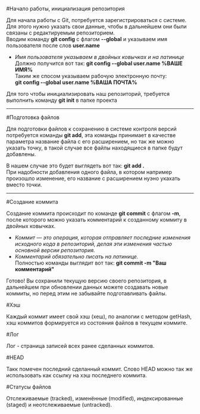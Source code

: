 #Начало работы, инициализация репозитория

Для начала работы с Git, потребуется зарегистрироваться с системе. Для этого нужно указать свои данные, чтобы в дальнейшем они были связаны с редактируемым репозиторием.  
Вводим команду **git config** с флагом **--global** и указываем имя пользователя после слов **user.name**  
* _Имя пользователя указываем в двойных ковычках и на латинице_  
Должно получится вот так: **git config --global user.name %ВАШЕ ИМЯ%**  
Таким же спосом указываем рабочую электронную почту:  
**git config --global user.name %ВАША ПОЧТА%**

Для того чтобы инициализировать наш репозиторий, требуется выполнить команду **git init** в папке проекта  

---
#Подготовка файлов

Для подготовки файлов к сохранению в системе контроля версий потребуется команды **git add**, эта команды принимает в качестве параметра название файла с его расширением, но так же можно указать точку, в такой случае все файлы находящиеся в папке будут добавлены.  

В нашем случае это будет выглядеть вот так: **git add .**  
При надобности добавления одного файла, в котором например произошло изменение, его название с расширением нуэно укахать вместо точки.  

---
#Создание коммита

Создание коммита происходит по команде **git commit** с флагом **-m**, после которого можно указать комментарий к созданному коммиту в двойных ковычках.
* _Коммит — это операция, которая отправляет последние изменения исходного кода в репозиторий, делая эти изменения частью основной версии репозитория._  
* _Комментарий обязательно писать на латинице._  
Полностью команды выглядит вот так: **git commit -m "Ваш комментарий"**  

Готово! Вы сохранили текущую версию своего репозитория, в дальнейшем при обновлении данных можете создавать новые коммиты, но перед этим не забывайте подготавливать файлы.

#Хэш

Каждый коммит имеет свой хэш (хеш), по аналогии с методом getHash, хэш коммитов формируется из состояния файлов в текущем коммите.

#Лог

Лог - страница записей всех ранее сделанных коммитов.

#HEAD

Такк помечен последний сделанный коммит. Слово HEAD можно так же использовать как ссылку на хэш последнего коммита.

#Статусы файлов

Отслеживаемые (tracked), изменённые (modified), индексированные (staged) и неотслеживаемые (untracked).